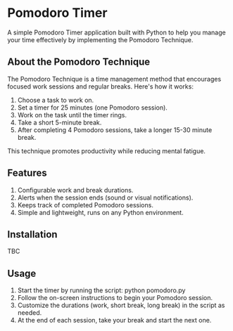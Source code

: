 # Pomodoro Timer
A simple Pomodoro Timer application built with Python to help you manage your time effectively by implementing the Pomodoro Technique.

## About the Pomodoro Technique
The Pomodoro Technique is a time management method that encourages focused work sessions and regular breaks. Here's how it works:

1. Choose a task to work on.
2. Set a timer for 25 minutes (one Pomodoro session).
3. Work on the task until the timer rings.
4. Take a short 5-minute break.
5. After completing 4 Pomodoro sessions, take a longer 15-30 minute break.

This technique promotes productivity while reducing mental fatigue.

## Features
1. Configurable work and break durations.
2. Alerts when the session ends (sound or visual notifications).
3. Keeps track of completed Pomodoro sessions.
4. Simple and lightweight, runs on any Python environment.

## Installation
TBC

## Usage
1. Start the timer by running the script: python pomodoro.py
2. Follow the on-screen instructions to begin your Pomodoro session.
3. Customize the durations (work, short break, long break) in the script as needed.
4. At the end of each session, take your break and start the next one.
